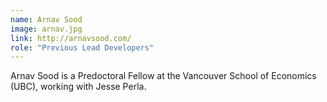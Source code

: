 ```yaml
---
name: Arnav Sood
image: arnav.jpg
link: http://arnavsood.com/
role: "Previous Lead Developers"
---
```

Arnav Sood is a Predoctoral Fellow at the Vancouver School of Economics (UBC), working with Jesse Perla.